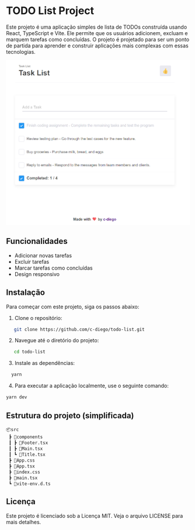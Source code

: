 # TODO List Project

Este projeto é uma aplicação simples de lista de TODOs construída usando React, TypeScript e Vite. Ele permite que os usuários adicionem, excluam e marquem tarefas como concluídas. O projeto é projetado para ser um ponto de partida para aprender e construir aplicações mais complexas com essas tecnologias.

![alt text](image.png)

## Funcionalidades

- Adicionar novas tarefas
- Excluir tarefas
- Marcar tarefas como concluídas
- Design responsivo

## Instalação

Para começar com este projeto, siga os passos abaixo:

1. Clone o repositório:
```bash
   git clone https://github.com/c-diego/todo-list.git
```
2. Navegue até o diretório do projeto:
```bash
   cd todo-list
```

3. Instale as dependências: 
```bash
  yarn
```

4. Para executar a aplicação localmente, use o seguinte comando:
```bash
yarn dev
```
## Estrutura do projeto (simplificada)
```
📦src
 ┣ 📂components
 ┃ ┣ 📜Footer.tsx
 ┃ ┣ 📜Main.tsx
 ┃ ┗ 📜Title.tsx
 ┣ 📜App.css
 ┣ 📜App.tsx
 ┣ 📜index.css
 ┣ 📜main.tsx
 ┗ 📜vite-env.d.ts
 ```

## Licença
Este projeto é licenciado sob a Licença MIT. Veja o arquivo LICENSE para mais detalhes.